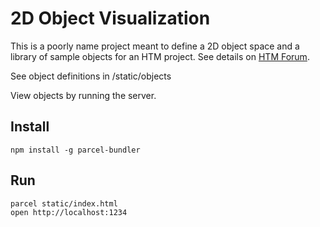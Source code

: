 # 2D Object Visualization

This is a poorly name project meant to define a 2D object space and a library of sample objects for an HTM project. See details on [HTM Forum](https://discourse.numenta.org/t/2d-object-recognition-project/5465/12?u=rhyolight).

See object definitions in /static/objects

View objects by running the server.

## Install

    npm install -g parcel-bundler
    
## Run

    parcel static/index.html
    open http://localhost:1234

